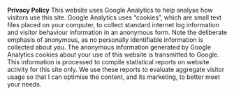**Privacy Policy** 
This website uses Google Analytics to help analyse how visitors use this site. Google Analytics uses “cookies”, which are small text files placed on your computer, to collect standard internet log information and visitor behaviour information in an anonymous form. Note the deliberate emphasis of anonymous, as no personally identifiable information is collected about you.
The anonymous information generated by Google Analytics cookies about your use of this website is transmitted to Google. This information is processed to compile statistical reports on website activity for this site only. We use these reports to evaluate aggregate visitor usage so that I can optimise the content, and its marketing, to better meet your needs.
